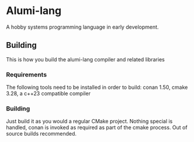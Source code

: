 
# Alumi-lang
A hobby systems programming language in early development.

## Building

This is how you build the alumi-lang compiler and related libraries

### Requirements

The following tools need to be installed in order to build: conan 1.50, cmake 3.28, a c++23 compatible compiler

### Building

Just build it as you would a regular CMake project. Nothing special is handled, conan is invoked as required as part of the cmake process. 
Out of source builds recommended.